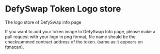 # DefySwap Token Logo store
The logo store of DefySwap info page

If you want to add your token image to DefySwap Info page, please make a pull request with your logo in png format, file name should be the checksummed contract address of the token. (same as it appears on ftmscan).


